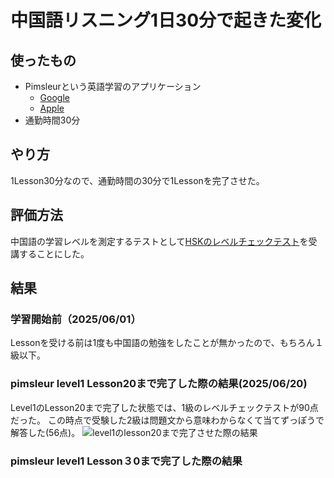 # 中国語リスニング1日30分で起きた変化
<!-- # 中国語リスニングを1日30分、30日行うとどのような変化が起きたか？ -->

<!--
date = "2025-06-20"
-->

## 使ったもの
- Pimsleurという英語学習のアプリケーション
  - [Google](https://play.google.com/store/apps/details?id=com.simonandschuster.pimsleur.unified.android&hl=ja)
  - [Apple](https://apps.apple.com/jp/app/pimsleur-language-learning/id1405735469)
- 通勤時間30分

## やり方
1Lesson30分なので、通勤時間の30分で1Lessonを完了させた。

## 評価方法

中国語の学習レベルを測定するテストとして[HSKのレベルチェックテスト](https://www.hskj.jp/level/check_test/)を受講することにした。

## 結果
### 学習開始前（2025/06/01）

Lessonを受ける前は1度も中国語の勉強をしたことが無かったので、もちろん１級以下。

### pimsleur level1 Lesson20まで完了した際の結果(2025/06/20)

Level1のLesson20まで完了した状態では、1級のレベルチェックテストが90点だった。
この時点で受験した2級は問題文から意味わからなくて当てずっぽうで解答した(56点)。
![level1のlesson20まで完了させた際の結果](./Level1_Lesson20_result_of_level1test.png)

### pimsleur level1 Lesson３0まで完了した際の結果